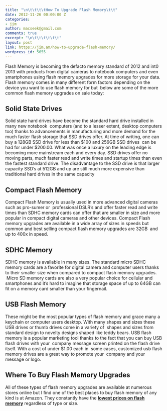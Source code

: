 ```yaml
---
title: "\n\t\t\t\tHow To Upgrade Flash Memory\t\t"
date: 2012-11-26 00:00:00 Z
categories:
- jim
author: macseek@gmail.com
comments: true
excerpt: "\n\t\t\t\t\t\t"
layout: post
link: https://jim.am/how-to-upgrade-flash-memory/
wordpress_id: 5655
---
```


Flash Memory is becoming the defacto memory standard of 2012 and int0 2013 with products from digital cameras to notebook computers and even smartphones using flash memory upgrades for more storage for your data. Flash memory comes in many different form factors depending on the device you want to use flash memory for but  below are some of the more common flash memory upgrades on sale today:




## Solid State Drives




Solid state hard drives have become the standard hard drive installed in many new notebook  computers (and to a lesser extent, desktop computers too) thanks to advancements in manufacturing and more demand for the much faster flash storage that SSD drives offer. At time of writing, one can buy a 128GB SSD drive for less than $100 and 256GB SSD drives  can be had for under $200.00. What was once a luxury on the leading edge is becoming more mainstream each and every day. SSD drives offer no moving parts, much faster read and write times and startup times than even the fastest standard drive. The disadvantage to the SSD drive is that larger capacity SSD’s at 512GB and up are still much more expensive than traditional hard drives in the same capacity




## Compact Flash Memory




Compact Flash Memory is usually used in more advanced digital cameras such as pro-sumer or  professional DSLR’s and offer faster read and write times than SDHC memory cards can offer that are smaller in size and more popular in compact digital cameras and other devices. Compact Flash memory upgrades are available in a wide array of sizes in speeds but common and best selling compact flash memory upgrades are 32GB  and up to 400x in speed.




## SDHC Memory




SDHC memory is available in many sizes. The standard micro SDHC memory cards are a favorite for digital camera and computer users thanks to their smaller size when compared to compact flash memory upgrades.  Micro SD memory cards are also a very popular choice for cellular and smartphones and it’s hard to imagine that storage space of up to 64GB can fit on a memory card smaller than your fingernail.




## USB Flash Memory




These might be the most popular types of flash memory and grace many a keychain or computer users desktop. With many shapes and sizes these USB drives or thumb drives come in a variety of  shapes and sizes from standard design to novelty designs shaped like teddy bears. USB flash memory is a popular marketing tool thanks to the fact that you can buy USB flash drives with your  company message screen printed on the flash drive itself. With a cost of under $1.00 each in  some cases, customized usb flash memory drives are a great way to promote your  company and your message or logo.




## Where To Buy Flash Memory Upgrades




All of these types of flash memory upgrades are available at numerous stores online but I find one of the best places to buy flash memory of any kind is at Amazon. They constantly have the [**lowest prices on flash memory**](http://www.amazon.com/?_encoding=UTF8&tag=ramseeker-20&linkCode=ur2&camp=1789&creative=390957) regardless of type or size.


		
